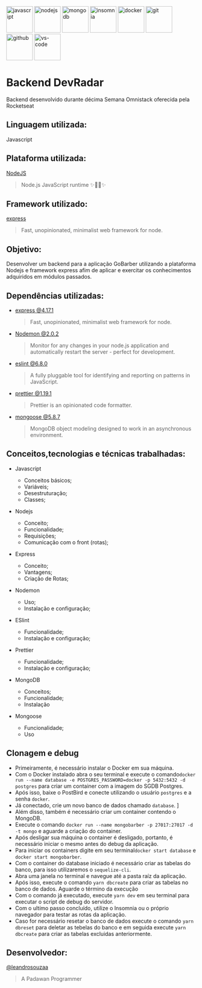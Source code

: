 <div>
  <a target="_blank" maring-right="10">
    <img height="70" src="https://i.postimg.cc/Hczvc0Tn/javascript.png" alt="javascript"/>
  </a>
  <a target="_blank">
    <img height="70" src="https://i.postimg.cc/PrrMbYVN/nodejs.png" alt="nodejs"/>
  </a>
  <a  target='_blank'>
    <img src='https://i.postimg.cc/FdVQRPjx/mongodb.png' height='70' alt='mongodb'/>
  </a>
  <a target='_blank'>
    <img  height="70" src='https://i.postimg.cc/T1MqQ19C/insomnia.png'alt='insomnia'/>
  </a>
  <a target='_blank'>
    <img src='https://i.postimg.cc/18Tycw05/docker.png' height='70' alt='docker'/>
  </a>
  <a target="_blank">
    <img height="70" src="https://i.postimg.cc/6yr2dMDM/git.png" alt="git"/>
  </a>
  <a target="_blank">
    <img  height="70" src="https://i.postimg.cc/Yv8vPh2g/github.png" alt="github"/>
  </a>
  <a target="_blank">
    <img height="70" src="https://i.postimg.cc/qtRNH4gF/vs-code.png" alt="vs-code"/>
  </a>

</div>

# Backend DevRadar
Backend desenvolvido durante décima Semana Omnistack oferecida pela Rocketseat

## Linguagem utilizada:
   Javascript

## Plataforma utilizada:
  [NodeJS](https://github.com/nodejs/node)
  >Node.js JavaScript runtime ✨🐢🚀✨

## Framework utilizado:
  [express](https://github.com/expressjs/express)
  >Fast, unopinionated, minimalist web framework for node.

## Objetivo:
  Desenvolver um backend para a aplicação GoBarber utilizando a plataforma Nodejs e framework express afim de aplicar e exercitar os conhecimentos adquiridos em módulos passados.


## Dependências utilizadas:
  * [express @4.17.1](https://github.com/expressjs/express)
    >Fast, unopinionated, minimalist web framework for node.
  * [Nodemon @2.0.2](https://github.com/remy/nodemon)
    >Monitor for any changes in your node.js application and automatically restart the server - perfect for development.
  * [eslint @6.8.0](https://github.com/eslint/eslint)
    >A fully pluggable tool for identifying and reporting on patterns in JavaScript.
  * [prettier @1.19.1](https://github.com/prettier/prettier)
    >Prettier is an opinionated code formatter.
  * [mongoose @5.8.7](https://github.com/Automattic/mongoose)
    >MongoDB object modeling designed to work in an asynchronous environment.
## Conceitos,tecnologias e técnicas trabalhadas:
  * Javascript
    - Conceitos básicos;
    - Variáveis;
    - Desestruturação;
    - Classes;

  * Nodejs
    - Conceito;
    - Funcionalidade;
    - Requisições;
    - Comunicação com o front (rotas);

  * Express
    - Conceito;
    - Vantagens;
    - Criação de Rotas;

  * Nodemon
    - Uso;
    - Instalação e configuração;

  * ESlint
    - Funcionalidade;
    - Instalação e configuração;

  * Prettier
    - Funcionalidade;
    - Instalação e configuração;

  * MongoDB
    - Conceitos;
    - Funcionalidade;
    - Instalação

  * Mongoose
    - Funcionalidade;
    - Uso


## Clonagem e debug
  * Primeiramente, é necessário instalar o Docker em sua máquina.
  * Com o Docker instalado abra o seu terminal e execute o comando```docker run --name database -e POSTGRES_PASSWORD=docker -p 5432:5432 -d postgres```
  para criar um container com a imagem do SGDB Postgres.
  * Após isso, baixe o PostBird e conecte utilizando o usuário ```postgres``` e a senha ```docker```.
  * Já conectado, crie um novo banco de dados chamado ```database```. ]
  * Além disso, também é necessário criar um container contendo o MongoDB. 
  * Execute o comando ```docker run --name mongobarber -p 27017:27017 -d -t mongo``` e aguarde a criação do container.
  * Após desligar sua máquina o container é desligado, portanto, é necessário iniciar o mesmo antes do debug da aplicação.
  * Para iniciar os containers digite em seu terminal```docker start database``` e ```docker start mongobarber```.
  * Com o container do database iniciado é necessário criar as tabelas do banco, para isso utilizaremos o ```sequelize-cli```.
  * Abra uma janela no terminal e navegue até a pasta raíz da aplicação.
  * Após isso, execute o comando ```yarn dbcreate``` para criar as tabelas no banco de dados. Aguarde o término da execução
  * Com o comando já executado, execute ```yarn dev``` em seu terminal para executar o script de debug do servidor.
  * Com o ultímo passo concluído, utilize o Insomnia ou o próprio navegador para testar as rotas da aplicação.
  * Caso for necessário resetar o banco de dados execute o comando ```yarn dbreset``` para deletar as tebelas do banco e em seguida execute ```yarn dbcreate``` para criar as tabelas excluidas anteriormente.

## Desenvolvedor:
  [@leandrosouzaa](https://github.com/leandrosouzaa)
  >A Padawan Programmer

